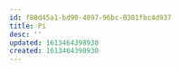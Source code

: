 ```yaml
---
id: f80d45a1-bd90-4097-96bc-0301fbc4d937
title: Pi
desc: ''
updated: 1613464398930
created: 1613464398930
---
```


